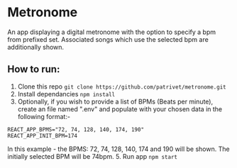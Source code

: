 # Metronome
An app displaying a digital metronome with the option to specify a bpm from prefixed set.  Associated songs which use the selected bpm are additionally shown.

## How to run:

 1. Clone this repo ```git clone https://github.com/patrivet/metronome.git```
 2. Install dependancies ```npm install```
 3. Optionally, if you wish to provide a list of BPMs (Beats per minute), create an file named ".env" and populate with your chosen data in the following format:-
```
REACT_APP_BPMS="72, 74, 128, 140, 174, 190"
REACT_APP_INIT_BPM=174
```
In this example - the BPMS: 72, 74, 128, 140, 174 and 190 will be shown.  The initially selected BPM will be 74bpm.
 5. Run app ```npm start```
